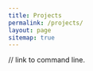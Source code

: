 ```yaml
---
title: Projects
permalink: /projects/
layout: page
sitemap: true 
---
```


// link to command line.
